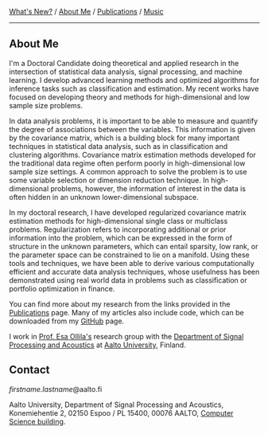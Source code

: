 [What's New?](./index.md) / [About Me](./about.md) / [Publications](./publications.md) / [Music](./music.md)

---

## About Me

I'm a Doctoral Candidate doing theoretical and applied research in the
intersection of statistical data analysis, signal processing, and machine
learning. I develop advanced learning methods and optimized algorithms for
inference tasks such as classification and estimation. My recent works have
focused on developing theory and methods for high-dimensional and low sample
size problems.

In data analysis problems, it is important to be able to measure and quantify
the degree of associations between the variables. This information is given by
the covariance matrix, which is a building block for many important techniques
in statistical data analysis, such as in classification and clustering
algorithms. Covariance matrix estimation methods developed for the traditional
data regime often perform poorly in high-dimensional low sample size settings. A
common approach to solve the problem is to use some variable selection or
dimension reduction technique. In high-dimensional problems, however, the
information of interest in the data is often hidden in an unknown
lower-dimensional subspace.

In my doctoral research, I have developed regularized covariance matrix
estimation methods for high-dimensional single class or multiclass problems.
Regularization refers to incorporating additional or prior information into the
problem, which can be expressed in the form of structure in the unknown
parameters, which can entail sparsity, low rank, or the parameter space can be
constrained to lie on a manifold. Using these tools and techniques, we have been
able to derive various computationally efficient and accurate data analysis
techniques, whose usefulness has been demonstrated using real world data in
problems such as classification or portfolio optimization in finance.

You can find more about my research from the links provided in the
[Publications](./publications.md) page. Many of my articles also include code,
which can be downloaded from my [GitHub](https://github.com/EliasRaninen) page.

I work in [Prof. Esa Ollila's](http://users.spa.aalto.fi/esollila/) research
group with the [Department of Signal Processing and
Acoustics](https://www.aalto.fi/en/department-of-signal-processing-and-acoustics)
at [Aalto University](https://www.aalto.fi/en), Finland.

## Contact

*firstname.lastname*@aalto.fi

Aalto University,
Department of Signal Processing and Acoustics,
Konemiehentie 2, 02150 Espoo / PL 15400, 00076 AALTO,
[Computer Science building](https://www.aalto.fi/en/locations/computer-science-building).
